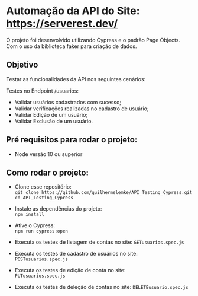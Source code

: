 # Automação da API do Site: https://serverest.dev/

O projeto foi desenvolvido utilizando Cypress e o padrão Page Objects. Com o uso da biblioteca faker para criação de dados.

## Objetivo

Testar as funcionalidades da API nos seguintes cenários:

  Testes no Endpoint /usuarios:
* Validar usuários cadastrados com sucesso;
* Validar verificações realizadas no cadastro de usuário;
* Validar Edição de um usuário;
* Validar Exclusão de um usuário.

## Pré requisitos para rodar o projeto:

* Node versão 10 ou superior

## Como rodar o projeto:

* Clone esse repositório:  
```git clone https://github.com/guilhermelemke/API_Testing_Cypress.git ```  
```cd API_Testing_Cypress ```
* Instale as dependências do projeto:  
```npm install ```
* Ative o Cypress:  
```npm run cypress:open ```

* Executa os testes de listagem de contas no site:
```GETusuarios.spec.js ```
* Executa os testes de cadastro de usuários no site:   
```POSTusuarios.spec.js ```
* Executa os testes de edição de conta no site:   
```PUTusuarios.spec.js ```
* Executa os testes de deleção de contas no site:
```DELETEusuario.spec.js ```